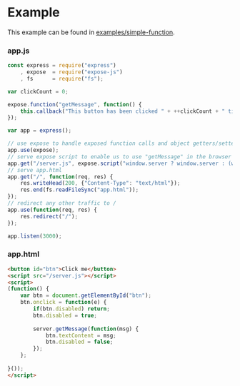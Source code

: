 # Example

This example can be found in [examples/simple-function](https://github.com/saucy/expose-js/tree/master/examples/simple-function).

### app.js
```javascript
const express = require("express")
    , expose  = require("expose-js")
    , fs      = require("fs");

var clickCount = 0;

expose.function("getMessage", function() {
	this.callback("This button has been clicked " + ++clickCount + " times.");
});

var app = express();

// use expose to handle exposed function calls and object getters/setters
app.use(expose);
// serve expose script to enable us to use "getMessage" in the browser
app.get("/server.js", expose.script("window.server ? window.server : (window.server={})"));
// serve app.html
app.get("/", function(req, res) {
	res.writeHead(200, {"Content-Type": "text/html"});
	res.end(fs.readFileSync("app.html"));
});
// redirect any other traffic to /
app.use(function(req, res) {
	res.redirect("/");
});

app.listen(3000);
```

### app.html
```html
<button id="btn">Click me</button>
<script src="/server.js"></script>
<script>
(function() {
	var btn = document.getElementById("btn");
	btn.onclick = function(e) {
		if(btn.disabled) return;
		btn.disabled = true;
		
		server.getMessage(function(msg) {
			btn.textContent = msg;
			btn.disabled = false;
		});
	};
	
}());
</script>
```
